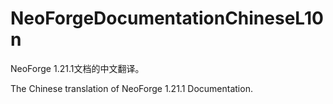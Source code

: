 # NeoForgeDocumentationChineseL10n
NeoForge 1.21.1文档的中文翻译。

The Chinese translation of NeoForge 1.21.1 Documentation.
